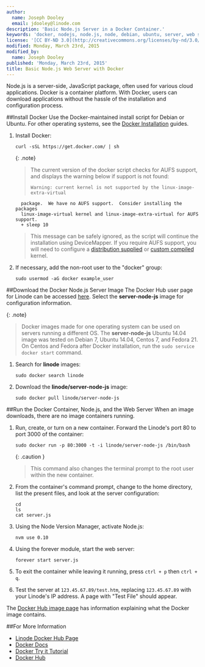 ```yaml
---
author:
  name: Joseph Dooley
  email: jdooley@linode.com
description: 'Basic Node.js Server in a Docker Container.'
keywords: 'docker, nodejs, node.js, node, debian, ubuntu, server, web server, js, javascript'
license: '[CC BY-ND 3.0](http://creativecommons.org/licenses/by-nd/3.0/us/)'
modified: Monday, March 23rd, 2015
modified_by:
  name: Joseph Dooley
published: 'Monday, March 23rd, 2015'
title: Basic Node.js Web Server with Docker
---
```



Node.js is a server-side, JavaScript package, often used for various cloud applications. Docker is a container platform. With Docker, users can download applications without the hassle of the installation and configuration process.

##Install Docker
Use the Docker-maintained install script for Debian or Ubuntu. For other operating systems, see the [Docker Installation](https://docs.docker.com/en/latest/installation/) guides.

1.  Install Docker:

        curl -sSL https://get.docker.com/ | sh

    {: .note}
    >
    >The current version of the docker script checks for AUFS support, and displays the warning below if support is not found:
    >
    >     Warning: current kernel is not supported by the linux-image-extra-virtual
          package.  We have no AUFS support.  Consider installing the packages
          linux-image-virtual kernel and linux-image-extra-virtual for AUFS support.
          + sleep 10
    >
    >This message can be safely ignored, as the script will continue the installation using DeviceMapper.  If you require AUFS support, you will need to configure a [distribution supplied](https://www.linode.com/docs/tools-reference/custom-kernels-distros/run-a-distributionsupplied-kernel-with-pvgrub) or [custom compiled](https://www.linode.com/docs/tools-reference/custom-kernels-distros/custom-compiled-kernel-with-pvgrub-debian-7-ubuntu) kernel.

2.  If necessary, add the non-root user to the "docker" group:

        sudo usermod -aG docker example_user

##Download the Docker Node.js Server Image
The Docker Hub user page for Linode can be accessed [here](https://hub.docker.com/u/linode/). Select the **server-node-js** image for configuration information.

{: .note}
>
>Docker images made for one operating system can be used on servers running a different OS. The **server-node-js** Ubuntu 14.04 image was tested on Debian 7, Ubuntu 14.04, Centos 7, and Fedora 21. On Centos and Fedora after Docker installation, run the `sudo service docker start` command.

1.  Search for **linode** images:

        sudo docker search linode

2.  Download the **linode/server-node-js** image:

        sudo docker pull linode/server-node-js

##Run the Docker Container, Node.js, and the Web Server
When an image downloads, there are no image containers running. 

1.  Run, create, or turn on a new container. Forward the Linode's port 80 to port 3000 of the container:

        sudo docker run -p 80:3000 -t -i linode/server-node-js /bin/bash 

     {: .caution }
    >
    > This command also changes the terminal prompt to the root user within the new container.

2.  From the container's command prompt, change to the home directory, list the present files, and look at the server configuration:

        cd
        ls
        cat server.js

3.  Using the Node Version Manager, activate Node.js:

        nvm use 0.10

4.  Using the forever module, start the web server:

        forever start server.js

5.  To exit the container while leaving it running, press `ctrl + p` then `ctrl + q`.

6. Test the server at `123.45.67.89/test.htm`, replacing `123.45.67.89` with your Linode's IP address. A page with "Test File" should appear.

The [Docker Hub image page](https://registry.hub.docker.com/u/linode/server-node-js/) has information explaining what the Docker image contains.

##For More Information
 - [Linode Docker Hub Page](https://hub.docker.com/u/linode/)
 - [Docker Docs](http://docs.docker.com/)
 - [Docker Try it Tutorial](https://www.docker.com/tryit/)
 - [Docker Hub](https://hub.docker.com/)


